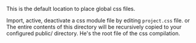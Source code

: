 This is the default location to place global css files.

Import, active, deactivate a css module file by editing `project.css` file. or The entire contents of this directory will be recursively copied to your configured public/ directory. He's the root file of the css compilation.
